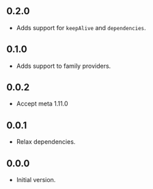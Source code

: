 ## 0.2.0

- Adds support for `keepAlive` and `dependencies`.

## 0.1.0

- Adds support to family providers.

## 0.0.2

- Accept meta 1.11.0

## 0.0.1

- Relax dependencies.

## 0.0.0

- Initial version.
